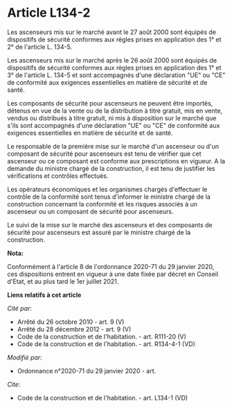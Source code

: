 # Article L134-2

Les ascenseurs mis sur le marché avant le 27 août 2000 sont équipés de dispositifs de sécurité conformes aux règles prises en
application des 1° et 2° de l'article L. 134-5.

Les ascenseurs mis sur le marché après le 26 août 2000 sont équipés de dispositifs de sécurité conformes aux règles prises en
application des 1° et 3° de l'article L. 134-5 et sont accompagnés d'une déclaration "UE" ou "CE" de conformité aux exigences
essentielles en matière de sécurité et de santé.

Les composants de sécurité pour ascenseurs ne peuvent être importés, détenus en vue de la vente ou de la distribution à titre
gratuit, mis en vente, vendus ou distribués à titre gratuit, ni mis à disposition sur le marché que s'ils sont accompagnés
d'une déclaration "UE" ou "CE" de conformité aux exigences essentielles en matière de sécurité et de santé.

Le responsable de la première mise sur le marché d'un ascenseur ou d'un composant de sécurité pour ascenseurs est tenu de
vérifier que cet ascenseur ou ce composant est conforme aux prescriptions en vigueur. A la demande du ministre chargé de la
construction, il est tenu de justifier les vérifications et contrôles effectués.

Les opérateurs économiques et les organismes chargés d'effectuer le contrôle de la conformité sont tenus d'informer le
ministre chargé de la construction concernant la conformité et les risques associés à un ascenseur ou un composant de
sécurité pour ascenseurs.

Le suivi de la mise sur le marché des ascenseurs et des composants de sécurité pour ascenseurs est assuré par le ministre
chargé de la construction.

**Nota:**

Conformément à l'article 8 de l'ordonnance 2020-71 du 29 janvier 2020, ces dispositions entrent en vigueur à une date fixée
par décret en Conseil d'Etat, et au plus tard le 1er juillet 2021.

**Liens relatifs à cet article**

_Cité par_:

  - Arrêté du 26 octobre 2010 - art. 9 (V)
  - Arrêté du 28 décembre 2012 - art. 9 (V)
  - Code de la construction et de l'habitation. - art. R111-20 (V)
  - Code de la construction et de l'habitation. - art. R134-4-1 (VD)

_Modifié par_:

  - Ordonnance n°2020-71 du 29 janvier 2020 - art.

_Cite_:

  - Code de la construction et de l'habitation. - art. L134-1 (VD)
